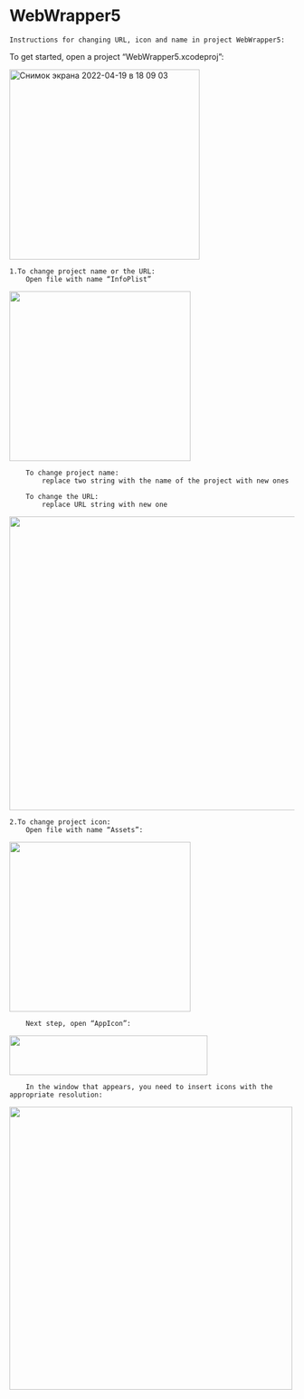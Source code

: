 # WebWrapper5

    Instructions for changing URL, icon and name in project WebWrapper5:
To get started, open a project “WebWrapper5.xcodeproj”:

<img width="336" alt="Снимок экрана 2022-04-19 в 18 09 03" src="https://user-images.githubusercontent.com/103626016/164035934-66986e7f-c9b0-4c7b-912a-7a7d859fef58.png">

    1.To change project name or the URL: 
        Open file with name “InfoPlist”

<img src= "https://user-images.githubusercontent.com/103626016/164032354-7e15e5e6-e63e-44f7-b758-c940559603bb.png" width="320" height="300" />

        To change project name:
            replace two string with the name of the project with new ones
   
        To change the URL:
            replace URL string with new one

<img src="https://user-images.githubusercontent.com/103626016/164033341-3c345ed2-b190-4581-ac85-85add66aaa28.png" width="519" />

    2.To change project icon:
        Open file with name “Assets”:

<img src= "https://user-images.githubusercontent.com/103626016/164033433-95875324-e5db-4c2d-8e9a-b07d5c6f0c21.png" width="320" height="300" /> 

        Next step, open “AppIcon”:

<img src= "https://user-images.githubusercontent.com/98945286/154941166-b90fe4a6-b5ce-4bd4-a3a1-6b033943098f.png" width="350" height="70" />

        In the window that appears, you need to insert icons with the appropriate resolution:

<img src= "https://user-images.githubusercontent.com/98945286/154941624-26c70aa1-9359-4ca0-87d4-f0686c52ca06.png" width="500" height="500" />
